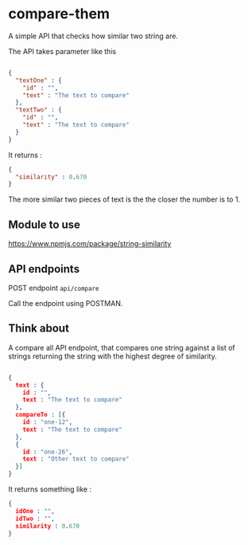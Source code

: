 # compare-them

A simple API that checks how similar two string are.

The API takes parameter like this

```json

{
  "textOne" : {
    "id" : "",
    "text" : "The text to compare"
  },
  "textTwo" : {
    "id" : "",
    "text" : "The text to compare"
  }
}

```

It returns :

```json
{
  "similarity" : 0.670
}
```

The more similar two pieces of text is the the closer the number is to 1.

## Module to use

https://www.npmjs.com/package/string-similarity

## API endpoints

POST endpoint `api/compare`

Call the endpoint using POSTMAN.

## Think about

A compare all API endpoint, that compares one string against a list of strings returning the string with the highest degree of similarity.

```json

{
  text : {
    id : "",
    text : "The text to compare"
  },
  compareTo : [{
    id : "one-12",
    text : "The text to compare"
  },
  {
    id : "one-26",
    text : "Other text to compare"
  }]
}
```

It returns something like :

```json
{
  idOne : "",
  idTwo : "",
  similarity : 0.670
}
```

